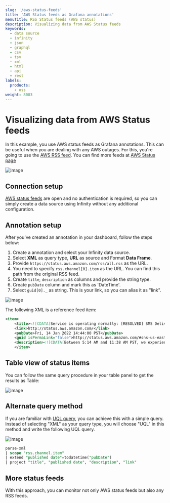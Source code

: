 ```yaml
---
slug: '/aws-status-feeds'
title: 'AWS Status feeds as Grafana annotations'
menuTitle: RSS Status feeds (AWS status)
description: Visualizing data from AWS Status feeds
keywords:
  - data source
  - infinity
  - json
  - graphql
  - csv
  - tsv
  - xml
  - html
  - api
  - rest
labels:
  products:
    - oss
weight: 8003
---
```


# Visualizing data from AWS Status feeds

In this example, you use AWS status feeds as Grafana annotations.
This can be useful when you are dealing with any AWS outages.
For this, you're going to use the [AWS RSS feed](https://status.aws.amazon.com/rss/all.rss).
You can find more feeds at [AWS Status page](https://status.aws.amazon.com/)

![image](https://user-images.githubusercontent.com/153843/151575227-20088546-4368-4066-a91b-64058982544b.png#center)

## Connection setup

[AWS status feeds](https://status.aws.amazon.com/rss/all.rss) are open and no authentication is required, so you can simply create a data source using Infinity without any additional configuration.

## Annotation setup

After you've created an annotation in your dashboard, follow the steps below: 

1. Create a annotation and select your Infinity data source.
1. Select **XML** as query type, **URL** as source and Format **Data Frame**.
1. Provide `https://status.aws.amazon.com/rss/all.rss` as the URL.
1. You need to specify `rss.channel[0].item` as the URL. You can find this path from the original RSS feed.
1. Create `title`, `description` as columns and provide the string type.
1. Create `pubDate` column and mark this as 'DateTime'.
1. Select `guid[0]._` as string. This is your link, so you can alias it as "link".

![image](https://user-images.githubusercontent.com/153843/151575928-4fc9f188-7f9a-43c5-a92a-6069fe434e6a.png)

The following XML is a reference feed item:

```xml
<item>
    <title><![CDATA[Service is operating normally: [RESOLVED] SMS Delivery Delays]]></title>
    <link>http://status.aws.amazon.com/</link>
    <pubDate>Fri, 14 Jan 2022 14:44:00 PST</pubDate>
    <guid isPermaLink="false">http://status.aws.amazon.com/#sns-us-east-1_1642200240</guid>
    <description><![CDATA[Between 5:14 AM and 11:38 AM PST, we experienced increased delivery latency while delivering SMS messages using US toll-free numbers. Also starting at 5:14 AM, SMS message delivery receipts were delayed, which created a backlog of undelivered delivery receipts. We are continuing to work with our downstream partners to clear this backlog. Receipts for new SMS deliveries will also be delayed until this backlog clears. The issues have been resolved and the service is operating normally.]]></description>
    </item>
```

## Table view of status items

You can follow the same query procedure in your table panel to get the results as Table:

![image](https://user-images.githubusercontent.com/153843/151576874-6f4d73d2-9331-4473-a7aa-a3eae0bec880.png#center)

## Alternate query method

If you are familiar with [UQL query](https://grafana.com/docs/plugins/yesoreyeram-infinity-datasource/latest/query/uql/), you can achieve this with a simple query. Instead of selecting "XML" as your query type, you will choose "UQL" in this method and write the following UQL query.

![image](https://user-images.githubusercontent.com/153843/151577609-d2e5a7c3-aaf8-412b-83b8-965ca676eef4.png#center)

```sql
parse-xml
| scope "rss.channel.item"
| extend "published date"=todatetime("pubDate")
| project "title", "published date", "description", "link"
```

## More status feeds

With this approach, you can monitor not only AWS status feeds but also any RSS feeds. 